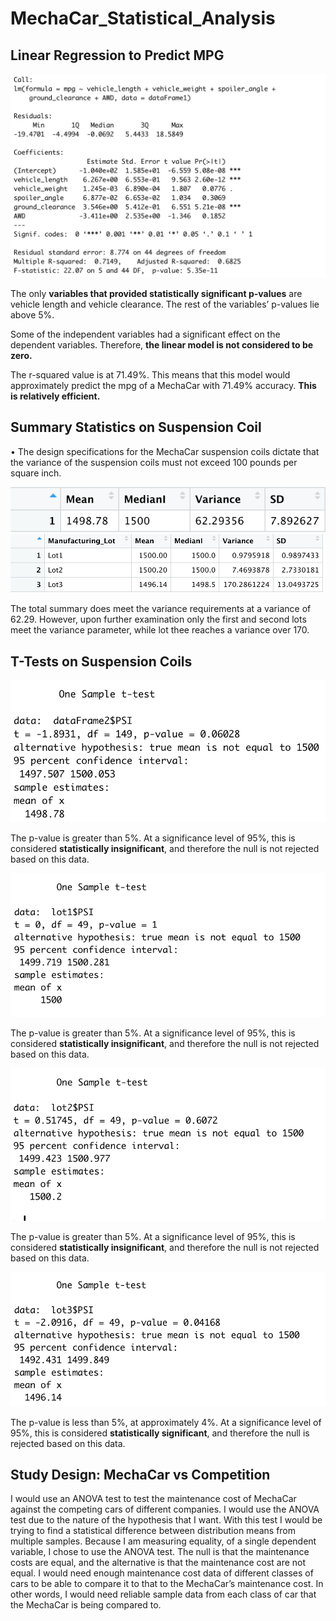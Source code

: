 # MechaCar_Statistical_Analysis
## Linear Regression to Predict MPG

![D1](https://raw.githubusercontent.com/SavannahPosner/MechaCar_Statistical_Analysis/main/R_Session/images/Deliverable_1.png)


The only __variables that provided statistically significant p-values__ are vehicle length and vehicle clearance. The rest of the variables’ p-values lie above 5%. 

Some of the independent variables had a significant effect on the dependent variables. Therefore, __the linear model is not considered to be zero.__

The r-squared value is at 71.49%. This means that this model would approximately predict the mpg of a MechaCar with 71.49% accuracy. __This is relatively efficient.__

 ## Summary Statistics on Suspension Coil

•	The design specifications for the MechaCar suspension coils dictate that the variance of the suspension coils must not exceed 100 pounds per square inch. 


![D2](https://raw.githubusercontent.com/SavannahPosner/MechaCar_Statistical_Analysis/main/R_Session/images/Deliverable_2.png)
![d3](https://raw.githubusercontent.com/SavannahPosner/MechaCar_Statistical_Analysis/main/R_Session/images/D2.png)

The total summary does meet the variance requirements at a variance of 62.29. However, upon further examination only the first and second lots meet the variance parameter, while lot thee reaches a variance over 170. 



## T-Tests on Suspension Coils


![D3](https://raw.githubusercontent.com/SavannahPosner/MechaCar_Statistical_Analysis/main/R_Session/images/d3_overall.png)

The p-value is greater than 5%. At a significance level of 95%, this is considered __statistically insignificant__, and therefore the null is not rejected based on this data.

![D3_1](https://raw.githubusercontent.com/SavannahPosner/MechaCar_Statistical_Analysis/main/R_Session/images/d3_lot1.png)

The p-value is greater than 5%. At a significance level of 95%, this is considered __statistically insignificant__, and therefore the null is not rejected based on this data.


![D3_2](https://raw.githubusercontent.com/SavannahPosner/MechaCar_Statistical_Analysis/main/R_Session/images/d3_lot2.png)

The p-value is greater than 5%. At a significance level of 95%, this is considered __statistically insignificant__, and therefore the null is not rejected based on this data.


![D3_3](https://raw.githubusercontent.com/SavannahPosner/MechaCar_Statistical_Analysis/main/R_Session/images/d3_lot3.png)

The p-value is less than 5%, at approximately 4%. At a significance level of 95%, this is considered __statistically significant__, and therefore the null is rejected based on this data.

## Study Design: MechaCar vs Competition
I would use an ANOVA test to test the maintenance cost of MechaCar against the competing cars of different companies. I would use the ANOVA test due to the nature of the hypothesis that I want. With this test I would be trying to find a statistical difference between distribution means from multiple samples. Because I am measuring equality, of a single dependent variable, I chose to use the ANOVA test. The null is that the maintenance costs are equal, and the alternative is that the maintenance cost are not equal. I would need enough maintenance cost data of different classes of cars to be able to compare it to that to the MechaCar’s maintenance cost. In other words,  I would need reliable sample data from each class of car that the MechaCar is being compared to.
